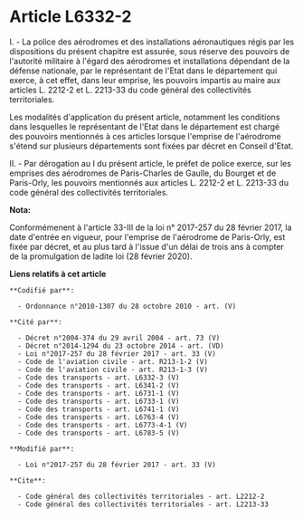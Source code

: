 # Article L6332-2

I. - La police des aérodromes et des installations aéronautiques régis par les dispositions du présent chapitre est assurée,
sous réserve des pouvoirs de l'autorité militaire à l'égard des aérodromes et installations dépendant de la défense
nationale, par le représentant de l'Etat dans le département qui exerce, à cet effet, dans leur emprise, les pouvoirs
impartis au maire aux articles L. 2212-2 et L. 2213-33 du code général des collectivités territoriales. 

Les modalités d'application du présent article, notamment les conditions dans lesquelles le représentant de l'Etat dans le
département est chargé des pouvoirs mentionnés à ces articles lorsque l'emprise de l'aérodrome s'étend sur plusieurs
départements sont fixées par décret en Conseil d'Etat.

II. - Par dérogation au I du présent article, le préfet de police exerce, sur les emprises des aérodromes de Paris-Charles de
Gaulle, du Bourget et de Paris-Orly, les pouvoirs mentionnés aux articles L. 2212-2 et L. 2213-33 du code général des
collectivités territoriales.

**Nota:**

Conformémenent à l'article 33-III de la loi n° 2017-257 du 28 février 2017, la date d'entrée en vigueur, pour l'emprise de
l'aérodrome de Paris-Orly, est fixée par décret, et au plus tard à l'issue d'un délai de trois ans à compter de la
promulgation de ladite loi (28 février 2020).

**Liens relatifs à cet article**

	**Codifié par**:

	  - Ordonnance n°2010-1307 du 28 octobre 2010 - art. (V)

	**Cité par**:

	  - Décret n°2004-374 du 29 avril 2004 - art. 73 (V)
	  - Décret n°2014-1294 du 23 octobre 2014 - art. (VD)
	  - Loi n°2017-257 du 28 février 2017 - art. 33 (V)
	  - Code de l'aviation civile - art. R213-1-2 (V)
	  - Code de l'aviation civile - art. R213-1-3 (V)
	  - Code des transports - art. L6332-3 (V)
	  - Code des transports - art. L6341-2 (V)
	  - Code des transports - art. L6731-1 (V)
	  - Code des transports - art. L6733-1 (V)
	  - Code des transports - art. L6741-1 (V)
	  - Code des transports - art. L6763-4 (V)
	  - Code des transports - art. L6773-4-1 (V)
	  - Code des transports - art. L6783-5 (V)

	**Modifié par**:

	  - Loi n°2017-257 du 28 février 2017 - art. 33 (V)

	**Cite**:

	  - Code général des collectivités territoriales - art. L2212-2
	  - Code général des collectivités territoriales - art. L2213-33
